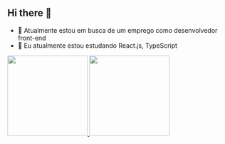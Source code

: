 ## Hi there 👋

- 🔭 Atualmente estou em busca de um emprego como desenvolvedor front-end
- 🌱 Eu atualmente estou estudando React.js, TypeScript

 <div>
  <a href="https://github.com/gugavillar">
  <img height="180em" src="https://github-readme-stats.vercel.app/api?username=gugavillar&show_icons=true&theme=dracula&include_all_commits=true&count_private=true"/>
  <img height="180em" src="https://github-readme-stats.vercel.app/api/top-langs/?username=gugavillar&layout=compact&langs_count=7&theme=dracula"/>
</div>
